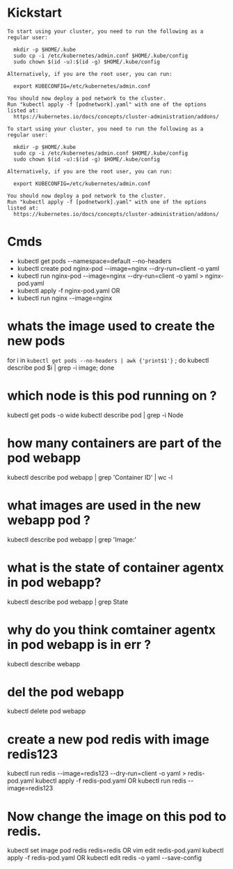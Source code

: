 # Kickstart
```
To start using your cluster, you need to run the following as a regular user:

  mkdir -p $HOME/.kube
  sudo cp -i /etc/kubernetes/admin.conf $HOME/.kube/config
  sudo chown $(id -u):$(id -g) $HOME/.kube/config

Alternatively, if you are the root user, you can run:

  export KUBECONFIG=/etc/kubernetes/admin.conf

You should now deploy a pod network to the cluster.
Run "kubectl apply -f [podnetwork].yaml" with one of the options listed at:
  https://kubernetes.io/docs/concepts/cluster-administration/addons/
  
To start using your cluster, you need to run the following as a regular user:

  mkdir -p $HOME/.kube
  sudo cp -i /etc/kubernetes/admin.conf $HOME/.kube/config
  sudo chown $(id -u):$(id -g) $HOME/.kube/config

Alternatively, if you are the root user, you can run:

  export KUBECONFIG=/etc/kubernetes/admin.conf

You should now deploy a pod network to the cluster.
Run "kubectl apply -f [podnetwork].yaml" with one of the options listed at:
  https://kubernetes.io/docs/concepts/cluster-administration/addons/
```

# Cmds
- kubectl get pods --namespace=default --no-headers
- kubectl create pod nginx-pod --image=nginx --dry-run=client -o yaml
- kubectl run nginx-pod --image=nginx --dry-run=client -o yaml > nginx-pod.yaml
- kubectl apply -f nginx-pod.yaml
OR
- kubectl run nginx --image=nginx

# whats the image used to create the new pods
for i in `kubectl get pods --no-headers | awk {'print$1'}` ; do   kubectl describe pod $i | grep -i image; done

# which node is this pod running on ?
kubectl get pods -o wide
kubectl describe pod <podname> | grep -i Node

# how many containers are part of the pod webapp
kubectl describe pod webapp  | grep 'Container ID' | wc -l

# what images are used in the new webapp pod ?
kubectl describe pod webapp | grep 'Image:'

# what is the state of container agentx in pod webapp?
kubectl describe pod webapp | grep State

# why do you think comtainer agentx in pod webapp is in err ?
kubectl describe webapp

# del the pod webapp
kubectl delete pod webapp

# create a new pod redis with image redis123
kubectl run redis --image=redis123 --dry-run=client -o yaml > redis-pod.yaml
kubectl apply -f redis-pod.yaml
OR
kubectl run redis --image=redis123

# Now change the image on this pod to redis.
kubectl set image pod redis redis=redis
OR
vim edit redis-pod.yaml 
kubectl apply -f redis-pod.yaml
OR
kubectl edit redis -o yaml --save-config
